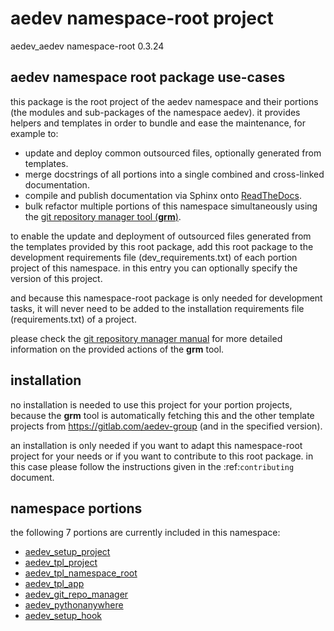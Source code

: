 <!-- THIS FILE IS EXCLUSIVELY MAINTAINED by the project aedev.tpl_namespace_root V0.3.14 -->
# __aedev__ namespace-root project

aedev_aedev namespace-root 0.3.24


## aedev namespace root package use-cases

this package is the root project of the aedev namespace and their portions (the modules
and sub-packages of the namespace aedev). it provides helpers and templates in order to
bundle and ease the maintenance, for example to:

* update and deploy common outsourced files, optionally generated from templates.
* merge docstrings of all portions into a single combined and cross-linked documentation.
* compile and publish documentation via Sphinx onto [ReadTheDocs](https://aedev.readthedocs.io "aedev on RTD").
* bulk refactor multiple portions of this namespace simultaneously using the
  [git repository manager tool (__grm__)](https://gitlab.com/aedev-group/aedev_git_repo_manager).

to enable the update and deployment of outsourced files generated from the templates provided by
this root package, add this root package to the development requirements file (dev_requirements.txt)
of each portion project of this namespace. in this entry you can optionally specify the version of
this project.

and because this namespace-root package is only needed for development tasks, it will never need to
be added to the installation requirements file (requirements.txt) of a project.

please check the [git repository manager manual](
https://aedev.readthedocs.io/en/latest/man/git_repo_manager.html "git_repo_manager manual")
for more detailed information on the provided actions of the __grm__ tool.


## installation

no installation is needed to use this project for your portion projects, because the __grm__ tool is
automatically fetching this and the other template projects from https://gitlab.com/aedev-group (and
in the specified version).

an installation is only needed if you want to adapt this namespace-root project for your needs or if you want
to contribute to this root package. in this case please follow the instructions given in the
:ref:`contributing` document.


## namespace portions

the following 7 portions are currently included in this namespace:

* [aedev_setup_project](https://pypi.org/project/aedev_setup_project "aedev namespace portion aedev_setup_project")
* [aedev_tpl_project](https://pypi.org/project/aedev_tpl_project "aedev namespace portion aedev_tpl_project")
* [aedev_tpl_namespace_root](https://pypi.org/project/aedev_tpl_namespace_root "aedev namespace portion aedev_tpl_namespace_root")
* [aedev_tpl_app](https://pypi.org/project/aedev_tpl_app "aedev namespace portion aedev_tpl_app")
* [aedev_git_repo_manager](https://pypi.org/project/aedev_git_repo_manager "aedev namespace portion aedev_git_repo_manager")
* [aedev_pythonanywhere](https://pypi.org/project/aedev_pythonanywhere "aedev namespace portion aedev_pythonanywhere")
* [aedev_setup_hook](https://pypi.org/project/aedev_setup_hook "aedev namespace portion aedev_setup_hook")
